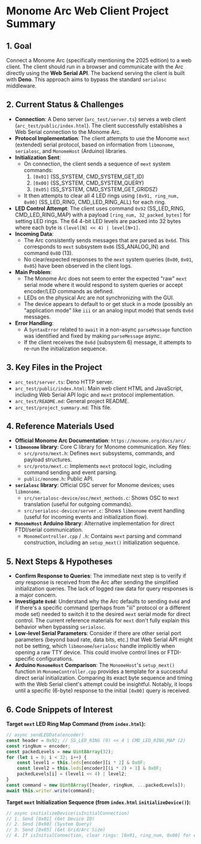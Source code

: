 # Monome Arc Web Client Project Summary

## 1. Goal

Connect a Monome Arc (specifically mentioning the 2025 edition) to a web client. The client should run in a browser and communicate with the Arc directly using the **Web Serial API**. The backend serving the client is built with **Deno**. This approach aims to bypass the standard `serialosc` middleware.

## 2. Current Status & Challenges

*   **Connection**: A Deno server (`arc_test/server.ts`) serves a web client (`arc_test/public/index.html`). The client successfully establishes a Web Serial connection to the Monome Arc.
*   **Protocol Implementation**: The client attempts to use the Monome `mext` (extended) serial protocol, based on information from `libmonome`, `serialosc`, and `MonomeHost` (Arduino) libraries.
*   **Initialization Sent**:
    *   On connection, the client sends a sequence of `mext` system commands:
        1.  `[0x01]` (SS_SYSTEM, CMD_SYSTEM_GET_ID)
        2.  `[0x00]` (SS_SYSTEM, CMD_SYSTEM_QUERY)
        3.  `[0x05]` (SS_SYSTEM, CMD_SYSTEM_GET_GRIDSZ)
    *   It then attempts to clear all 4 LED rings using `[0x91, ring_num, 0x00]` (SS_LED_RING, CMD_LED_RING_ALL) for each ring.
*   **LED Control Attempt**: The client uses command `0x92` (SS_LED_RING, CMD_LED_RING_MAP) with a payload `[ring_num, 32_packed_bytes]` for setting LED rings. The 64 4-bit LED levels are packed into 32 bytes where each byte is `(level[N] << 4) | level[N+1]`.
*   **Incoming Data**:
    *   The Arc consistently sends messages that are parsed as `0x6d`. This corresponds to `mext` subsystem `0x06` (SS_ANALOG_IN) and command `0x0D` (13).
    *   No clear/expected responses to the `mext` system queries (`0x00`, `0x01`, `0x05`) have been observed in the client logs.
*   **Main Problem**:
    *   The Monome Arc does not seem to enter the expected "raw" `mext` serial mode where it would respond to system queries or accept encoder/LED commands as defined.
    *   LEDs on the physical Arc are not synchronizing with the GUI.
    *   The device appears to default to or get stuck in a mode (possibly an "application mode" like `iii` or an analog input mode) that sends `0x6d` messages.
*   **Error Handling**:
    *   A `SyntaxError` related to `await` in a non-async `parseMessage` function was identified and fixed by making `parseMessage` async.
    *   If the client receives the `0x6d` (subsystem 6) message, it attempts to re-run the initialization sequence.

## 3. Key Files in the Project

*   `arc_test/server.ts`: Deno HTTP server.
*   `arc_test/public/index.html`: Main web client HTML and JavaScript, including Web Serial API logic and `mext` protocol implementation.
*   `arc_test/README.md`: General project README.
*   `arc_test/project_summary.md`: This file.

## 4. Reference Materials Used

*   **Official Monome Arc Documentation**: `https://monome.org/docs/arc/`
*   **`libmonome` library**: Core C library for Monome communication. Key files:
    *   `src/proto/mext.h`: Defines `mext` subsystems, commands, and payload structures.
    *   `src/proto/mext.c`: Implements `mext` protocol logic, including command sending and event parsing.
    *   `public/monome.h`: Public API.
*   **`serialosc` library**: Official OSC server for Monome devices; uses `libmonome`.
    *   `src/serialosc-device/osc/mext_methods.c`: Shows OSC to `mext` translation (useful for outgoing commands).
    *   `src/serialosc-device/server.c`: Shows `libmonome` event handling (useful for incoming events and initialization flow).
*   **`MonomeHost` Arduino library**: Alternative implementation for direct FTDI/serial communication.
    *   `MonomeController.cpp` / `.h`: Contains `mext` parsing and command construction, including an `setup_mext()` initialization sequence.

## 5. Next Steps & Hypotheses

*   **Confirm Response to Queries**: The immediate next step is to verify if *any* response is received from the Arc after sending the simplified initialization queries. The lack of logged raw data for query responses is a major concern.
*   **Investigate `0x6d`**: Understand why the Arc defaults to sending `0x6d` and if there's a specific command (perhaps from "iii" protocol or a different mode set) needed to switch it to the desired `mext` serial mode for direct control. The current reference materials for `mext` don't fully explain this behavior when bypassing `serialosc`.
*   **Low-level Serial Parameters**: Consider if there are other serial port parameters (beyond baud rate, data bits, etc.) that Web Serial API might not be setting, which `libmonome`/`serialosc` handle implicitly when opening a raw TTY device. This could involve control lines or FTDI-specific configurations.
*   **Arduino `MonomeHost` Comparison**: The `MonomeHost`'s `setup_mext()` function in `MonomeController.cpp` provides a template for a successful direct serial initialization. Comparing its exact byte sequence and timing with the Web Serial client's attempt could be insightful. Notably, it loops until a specific (6-byte) response to the initial `[0x00]` query is received.

## 6. Code Snippets of Interest

**Target `mext` LED Ring Map Command (from `index.html`):**
```javascript
// async sendLEDData(encoder)
const header = 0x92; // SS_LED_RING (9) << 4 | CMD_LED_RING_MAP (2)
const ringNum = encoder;
const packedLevels = new Uint8Array(32);
for (let i = 0; i < 32; i++) {
    const level1 = this.leds[encoder][i * 2] & 0x0F;
    const level2 = this.leds[encoder][(i * 2) + 1] & 0x0F;
    packedLevels[i] = (level1 << 4) | level2;
}
const command = new Uint8Array([header, ringNum, ...packedLevels]);
await this.writer.write(command);
```

**Target `mext` Initialization Sequence (from `index.html` `initializeDevice()`):**
```javascript
// async initializeDevice(isInitialConnection)
// 1. Send [0x01] (Get Device ID)
// 2. Send [0x00] (System Query)
// 3. Send [0x05] (Get Grid/Arc Size)
// 4. If isInitialConnection, clear rings: [0x91, ring_num, 0x00] for each ring
```